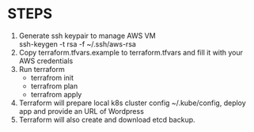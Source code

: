 # STEPS
1. Generate ssh keypair to manage AWS VM  
    ssh-keygen -t rsa -f ~/.ssh/aws-rsa
2. Copy terraform.tfvars.example to terraform.tfvars and fill it with your AWS credentials  
3. Run terraform
    - terrafrom init
    - terrafrom plan
    - terrafrom apply
4. Terraform will prepare local k8s cluster config ~/.kube/config, deploy app and provide an URL of Wordpress
5. Terraform will also create and download etcd backup.